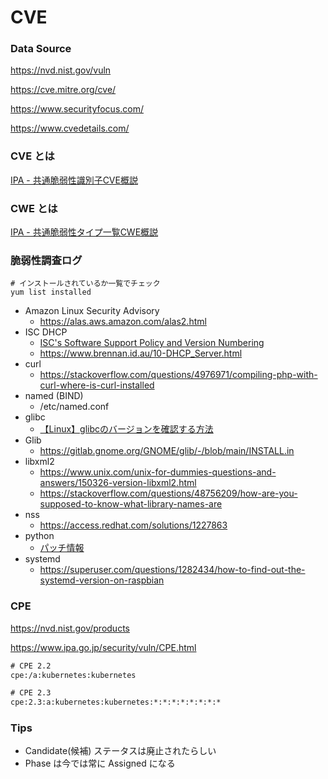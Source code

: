# CVE

### Data Source

https://nvd.nist.gov/vuln

https://cve.mitre.org/cve/

https://www.securityfocus.com/

https://www.cvedetails.com/

### CVE とは

[IPA - 共通脆弱性識別子CVE概説](https://www.ipa.go.jp/security/vuln/CVE.html)

### CWE とは

[IPA - 共通脆弱性タイプ一覧CWE概説](https://www.ipa.go.jp/security/vuln/CWE.html)

### 脆弱性調査ログ

```
# インストールされているか一覧でチェック
yum list installed
```

- Amazon Linux Security Advisory
  - https://alas.aws.amazon.com/alas2.html
- ISC DHCP
  - [ISC's Software Support Policy and Version Numbering](https://kb.isc.org/docs/aa-00896)
  - https://www.brennan.id.au/10-DHCP_Server.html
- curl
  - https://stackoverflow.com/questions/4976971/compiling-php-with-curl-where-is-curl-installed
- named (BIND)
  - /etc/named.conf
- glibc
  - [【Linux】glibcのバージョンを確認する方法](https://www.softel.co.jp/blogs/tech/archives/5282)
- Glib
  - https://gitlab.gnome.org/GNOME/glib/-/blob/main/INSTALL.in
- libxml2
  - https://www.unix.com/unix-for-dummies-questions-and-answers/150326-version-libxml2.html
  - https://stackoverflow.com/questions/48756209/how-are-you-supposed-to-know-what-library-names-are
- nss
  - https://access.redhat.com/solutions/1227863
- python
  - [パッチ情報](https://www.python.org/downloads/)
- systemd
  - https://superuser.com/questions/1282434/how-to-find-out-the-systemd-version-on-raspbian

### CPE

https://nvd.nist.gov/products

https://www.ipa.go.jp/security/vuln/CPE.html

```txt
# CPE 2.2
cpe:/a:kubernetes:kubernetes

# CPE 2.3
cpe:2.3:a:kubernetes:kubernetes:*:*:*:*:*:*:*:*
```

### Tips

- Candidate(候補) ステータスは廃止されたらしい
- Phase は今では常に Assigned になる

